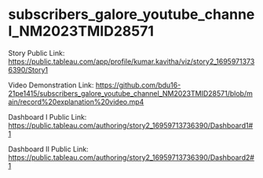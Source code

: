 # subscribers_galore_youtube_channel_NM2023TMID28571

Story Public Link:   https://public.tableau.com/app/profile/kumar.kavitha/viz/story2_16959713736390/Story1

Video Demonstration Link:   https://github.com/bdu16-21pe1415/subscribers_galore_youtube_channel_NM2023TMID28571/blob/main/record%20explanation%20video.mp4

Dashboard I Public Link:   https://public.tableau.com/authoring/story2_16959713736390/Dashboard1#1

Dashboard II Public Link:   https://public.tableau.com/authoring/story2_16959713736390/Dashboard2#1
